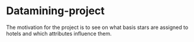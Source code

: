 # Datamining-project
The motivation for the project is to see on what basis stars are assigned to hotels and which attributes influence them.
